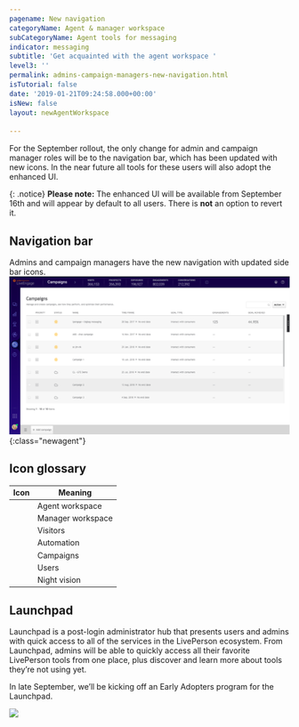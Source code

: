 ```yaml
---
pagename: New navigation
categoryName: Agent & manager workspace
subCategoryName: Agent tools for messaging
indicator: messaging
subtitle: 'Get acquainted with the agent workspace '
level3: ''
permalink: admins-campaign-managers-new-navigation.html
isTutorial: false
date: '2019-01-21T09:24:58.000+00:00'
isNew: false
layout: newAgentWorkspace

---
```

For the September rollout, the only change for admin and campaign manager roles will be to the navigation bar, which has been updated with new icons. In the near future all tools for these users will also adopt the enhanced UI.

{: .notice}
**Please note:** The enhanced UI will be available from September 16th and will appear by default to all users. There is **not** an option to revert it.

## Navigation bar

Admins and campaign managers have the new navigation with updated side bar icons.
![alt text](img/new-agent-workspace-screenshot-2.png){:class="newagent"}

## Icon glossary

| Icon | Meaning |
| --- | --- |
|  | Agent workspace |
|  | Manager workspace |
|  | Visitors |
|  | Automation |
|  | Campaigns |
|  | Users |
|  | Night vision |

## Launchpad

Launchpad is a post-login administrator hub that presents users and admins with quick access to all of the services in the LivePerson ecosystem. From Launchpad, admins will be able to quickly access all their favorite LivePerson tools from one place, plus discover and learn more about tools they’re not using yet.

In late September, we’ll be kicking off an Early Adopters program for the Launchpad.

![](/img/launchpad.png)